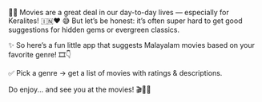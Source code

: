 🍿🎥 Movies are a great deal in our day-to-day lives — especially for Keralites! 🇮🇳❤️
😅 But let’s be honest: it’s often super hard to get good suggestions for hidden gems or evergreen classics.

✨ So here’s a fun little app that suggests Malayalam movies based on your favorite genre! 🎞️👇

✅ Pick a genre → get a list of movies with ratings & descriptions.

Do enjoy... and see you at the movies! 🎬🤩🌟
